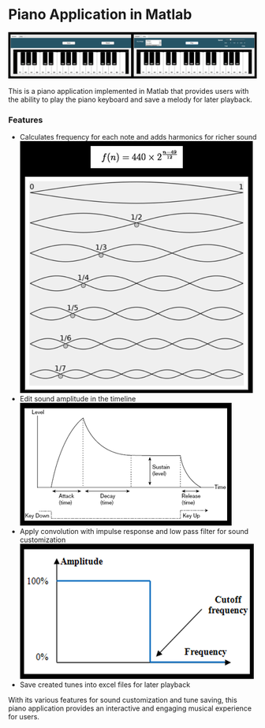 # Piano Application in Matlab
![title](images/Picture1.png)

This is a piano application implemented in Matlab that provides users with the ability to play the piano keyboard and save a melody for later playback.

### Features
* Calculates frequency for each note and adds harmonics for richer sound
![title](images/Picture2.png)
* Edit sound amplitude in the timeline
![title](images/Picture3.png)
* Apply convolution with impulse response and low pass filter for sound customization
![title](images/Picture4.png)
* Save created tunes into excel files for later playback

With its various features for sound customization and tune saving, this piano application provides an interactive and engaging musical experience for users.
